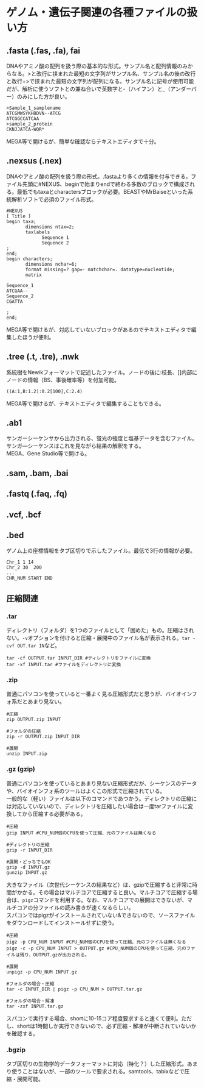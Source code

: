 # ゲノム・遺伝子関連の各種ファイルの扱い方

## .fasta (.fas, .fa), fai
DNAやアミノ酸の配列を扱う際の基本的な形式。サンプル名と配列情報のみからなる。>と改行に挟まれた最短の文字列がサンプル名、サンプル名の後の改行と改行+>で挟まれた最短の文字列が配列になる。サンプル名に記号が使用可能だが、解析に使うソフトとの兼ね合いで英数字と-（ハイフン）と\_（アンダーバー）のみにした方が良い。<br>
```
>Sample_1_samplename
ATCGMWSYKHBDVN--ATCG
ATCGGCCATCAA
>sample_2_protein
CKNJJATCA-WQR*
```
MEGA等で開けるが、簡単な確認ならテキストエディタで十分。
## .nexsus (.nex)
DNAやアミノ酸の配列を扱う際の形式。.fastaより多くの情報を付与できる。ファイル先頭に#NEXUS、beginで始まりendで終わる多数のブロックで構成される。最低でもtaxaとcharactersブロックが必要。BEASTやMrBaiseといった系統解析ソフトで必須のファイル形式。

```
#NEXUS
[ Title ]
begin taxa;
       dimensions ntax=2;
       taxlabels
             Sequence 1
             Sequence 2
;
end;
begin characters;
       dimensions nchar=6;
       format missing=? gap=- matchchar=. datatype=nucleotide;
       matrix

Sequence_1
ATCGAA--
Sequence_2
CGATTA

;
end;
```
MEGA等で開けるが、対応していないブロックがあるのでテキストエディタで編集したほうが便利。
## .tree (.t, .tre), .nwk
系統樹をNewikフォーマットで記述したファイル。ノードの後に:枝長、[]内部にノードの情報（BS、事後確率等）を付加可能。
```
((A:1,B:1.2):0.2[100],C:2.4)
```
MEGA等で開けるが、テキストエディタで編集することもできる。

## .ab1
サンガーシーケンサから出力される、蛍光の強度と塩基データを含むファイル。サンガ―シーケンスはこれを見ながら結果の解釈をする。<br>
MEGA、Gene Studio等で開ける。
## .sam, .bam, .bai
## .fastq (.faq, .fq)
## .vcf, .bcf
## .bed
ゲノム上の座標情報をタブ区切りで示したファイル。最低で3行の情報が必要。<br>
```
Chr_1 1 14
Chr_2 30  200
...
CHR_NUM START END
```

## 圧縮関連

### .tar
ディレクトリ（フォルダ）を1つのファイルとして「固めた」もの。圧縮はされない。`-v`オプションを付けると圧縮・展開中のファイル名が表示される。`tar -cvf OUT.tar IN`など。
```
tar -cf OUTPUT.tar INPUT_DIR #ディレクトリをファイルに変換
tar -xf INPUT.tar #ファイルをディレクトリに変換
```
### .zip
普通にパソコンを使っていると一番よく見る圧縮形式だと思うが、バイオインフォ系だとあまり見ない。
```
#圧縮
zip OUTPUT.zip INPUT

#フォルダの圧縮
zip -r OUTPUT.zip INPUT_DIR

#展開
unzip INPUT.zip
```
### .gz (gzip)
普通にパソコンを使っているとあまり見ない圧縮形式だが、シーケンスのデータや、バイオインフォ系のツールはよくこの形式で圧縮されている。<br>
一般的な（軽い）ファイルは以下のコマンドであつかう。ディレクトリの圧縮には対応していないので、ディレクトリを圧縮したい場合は一度tarファイルに変換してから圧縮する必要がある。
```
#圧縮
gzip INPUT #CPU_NUM個のCPUを使って圧縮、元のファイルは無くなる

#ディレクトリの圧縮
gzip -r INPUT_DIR

#展開・どっちでもOK
gzip -d INPUT.gz
gunzip INPUT.gz
```
大きなファイル（次世代シーケンスの結果など）は、gzipで圧縮すると非常に時間がかかる。その場合はマルチコアで圧縮すると良い。マルチコアで圧縮する場合は、`pigz`コマンドを利用する。なお、マルチコアでの展開はできないが、マルチコアの分ファイルの読み書きが速くなるらしい。<br>
スパコンではpigzがインストールされていない&できないので、ソースファイルをダウンロードしてインストールせずに使う。
```
#圧縮
pigz -p CPU_NUM INPUT #CPU_NUM個のCPUを使って圧縮、元のファイルは無くなる
pigz -c -p CPU_NUM INPUT > OUTPUT.gz #CPU_NUM個のCPUを使って圧縮、元のファイルは残り、OUTPUT.gzが出力される。

#展開
unpigz -p CPU_NUM INPUT.gz

#フォルダの場合・圧縮
tar -c INPUT_DIR | pigz -p CPU_NUM > OUTPUT.tar.gz

#フォルダの場合・解凍
tar -zxf INPUT.tar.gz
```
スパコンで実行する場合、shortに10-15コア程度要求すると速くて便利。ただし、shortは1時間しか実行できないので、必ず圧縮・解凍が中断されていないかを確認する。

### .bgzip
タブ区切りの生物学的データフォーマットに対応（特化？）した圧縮形式。あまり使うことはないが、一部のツールで要求される。samtools、tabixなどで圧縮・展開可能。


